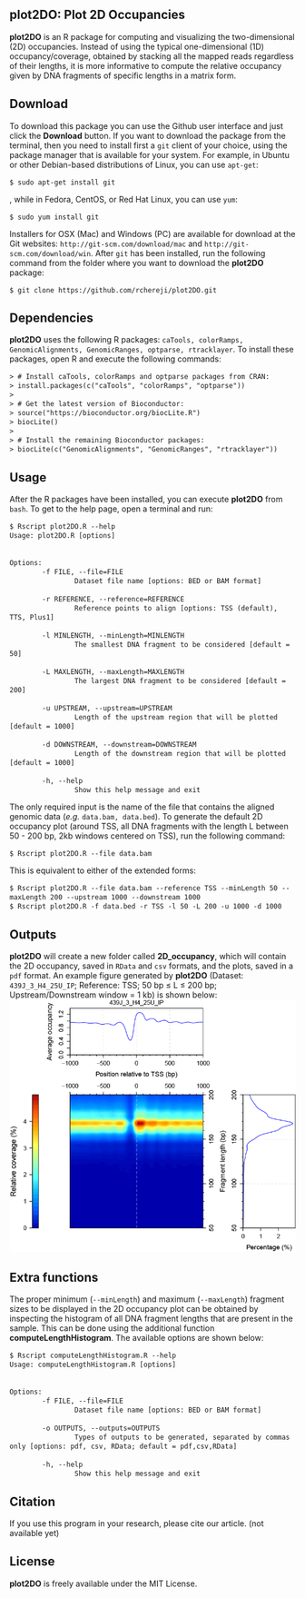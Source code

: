 ## plot2DO: Plot 2D Occupancies

**plot2DO** is an R package for computing and visualizing the two-dimensional (2D) occupancies. Instead of using the typical one-dimensional (1D) occupancy/coverage, obtained by stacking all the mapped reads regardless of their lengths, it is more informative to compute the relative occupancy given by DNA fragments of specific lengths in a matrix form.

## Download
To download this package you can use the Github user interface and just click the **Download** button. If you want to download the package from the terminal, then you need to install first a `git` client of your choice, using the package manager that is available for your system. For example, in Ubuntu or other Debian-based distributions of Linux, you can use `apt-get`:
```
$ sudo apt-get install git
```
, while in Fedora, CentOS, or Red Hat Linux, you can use `yum`:
```
$ sudo yum install git
```
Installers for OSX (Mac) and Windows (PC) are available for download at the Git websites: `http://git-scm.com/download/mac` and `http://git-scm.com/download/win`.
After `git` has been installed, run the following command from the folder where you want to download the **plot2DO** package:
```
$ git clone https://github.com/rchereji/plot2DO.git
```


## Dependencies
**plot2DO** uses the following R packages: `caTools, colorRamps, GenomicAlignments, GenomicRanges, optparse, rtracklayer`. To install these packages, open R and execute the following commands:
```{r}
> # Install caTools, colorRamps and optparse packages from CRAN:
> install.packages(c("caTools", "colorRamps", "optparse"))
>                  
> # Get the latest version of Bioconductor:
> source("https://bioconductor.org/biocLite.R")
> biocLite()
> 
> # Install the remaining Bioconductor packages:
> biocLite(c("GenomicAlignments", "GenomicRanges", "rtracklayer"))
```


## Usage
After the R packages have been installed, you can execute **plot2DO** from `bash`. To get to the help page, open a terminal and run:
```
$ Rscript plot2DO.R --help
Usage: plot2DO.R [options]


Options:
        -f FILE, --file=FILE
                Dataset file name [options: BED or BAM format]

        -r REFERENCE, --reference=REFERENCE
                Reference points to align [options: TSS (default), TTS, Plus1]

        -l MINLENGTH, --minLength=MINLENGTH
                The smallest DNA fragment to be considered [default = 50]

        -L MAXLENGTH, --maxLength=MAXLENGTH
                The largest DNA fragment to be considered [default = 200]

        -u UPSTREAM, --upstream=UPSTREAM
                Length of the upstream region that will be plotted [default = 1000]

        -d DOWNSTREAM, --downstream=DOWNSTREAM
                Length of the downstream region that will be plotted [default = 1000]

        -h, --help
                Show this help message and exit
```
The only required input is the name of the file that contains the aligned genomic data (*e.g.* `data.bam, data.bed`). To generate the default 2D occupancy plot (around TSS, all DNA fragments with the length L between 50 - 200 bp, 2kb windows centered on TSS), run the following command:
```
$ Rscript plot2DO.R --file data.bam
```
This is equivalent to either of the extended forms:
```
$ Rscript plot2DO.R --file data.bam --reference TSS --minLength 50 --maxLength 200 --upstream 1000 --downstream 1000
$ Rscript plot2DO.R -f data.bed -r TSS -l 50 -L 200 -u 1000 -d 1000
```


## Outputs
**plot2DO** will create a new folder called **2D_occupancy**, which will contain the 2D occupancy, saved in `RData` and `csv` formats, and the plots, saved in a `pdf` format. An example figure generated by **plot2DO** (Dataset: `439J_3_H4_25U_IP`; Reference: TSS; 50 bp ≤ L ≤ 200 bp; Upstream/Downstream window = 1 kb) is shown below:
![](misc/img.png)


## Extra functions
The proper minimum (`--minLength`) and maximum (`--maxLength`) fragment sizes to be displayed in the 2D occupancy plot can be obtained by inspecting the histogram of all DNA fragment lengths that are present in the sample. This can be done using the additional function **computeLengthHistogram**. The available options are shown below:
```
$ Rscript computeLengthHistogram.R --help
Usage: computeLengthHistogram.R [options]


Options:
        -f FILE, --file=FILE
                Dataset file name [options: BED or BAM format]

        -o OUTPUTS, --outputs=OUTPUTS
                Types of outputs to be generated, separated by commas only [options: pdf, csv, RData; default = pdf,csv,RData]

        -h, --help
                Show this help message and exit

```


## Citation
If you use this program in your research, please cite our article. (not available yet)


## License
**plot2DO** is freely available under the MIT License.
